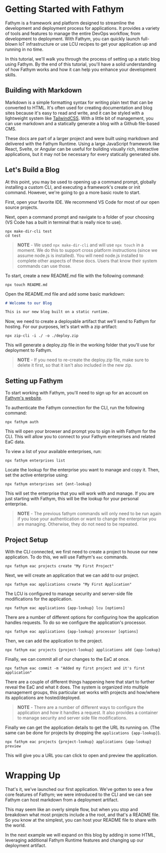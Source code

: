 # Getting Started with Fathym

Fathym is a framework and platform designed to streamline the development and deployment process for applications. It provides a variety of tools and features to manage the entire DevOps workflow, from development to deployment. With Fathym, you can quickly launch full-blown IoT infrastructure or use LCU recipes to get your application up and running in no time.

In this tutorial, we'll walk you through the process of setting up a static blog using Fathym. By the end of this tutorial, you'll have a solid understanding of how Fathym works and how it can help you enhance your development skills.

## Building with Markdown

Markdown is a simple formatting syntax for writing plain text that can be converted to HTML. It's often used for creating documentation and blog sites because it's easy to read and write, and it can be styled with a lightweight system like [TailwindCSS](https://tailwindcss.com/). With a little bit of management, you can use markdown and a statically generate a blog with a Github file-based CMS.

These docs are part of a larger project and were built using markdown and delivered with the Fathym Runtime. Using a large JavaScript framework like React, Svelte, or Angular can be useful for building visually rich, interactive applications, but it may not be necessary for every statically generated site.

## Let's Build a Blog

At this point, you may be used to opening up a command prompt, globally installing a custom CLI, and executing a framework's create or init command. However, we're going to go a more basic route to start.

First, open your favorite IDE. We recommend VS Code for most of our open source projects.

Next, open a command prompt and navigate to a folder of your choosing (VS Code has a built in terminal that is really nice to use).

```cli
npx make-dir-cli test
cd test
```

> **NOTE** - We used `npx make-dir-cli` and will use `npx touch` in a moment. We do this to support cross platform instructions (since we assume node.js is installed). You will need node.js installed to complete other aspects of these docs. Users that know their system commands can use those.

To start, create a new README.md file with the following command:

```cli
npx touch README.md
```

Open the README.md file and add some basic markdown:

```markdown
# Welcome to our Blog

This is our new blog built on a static runtime.
```

Now, we need to create a deployable artifact that we'll send to Fathym for hosting. For our purposes, let's start with a zip artifact:

```cli
npx zip-cli -i ./ -o ./deploy.zip
```

This will generate a deploy.zip file in the working folder that you'll use for deployment to Fathym.

> **NOTE** - If you need to re-create the deploy.zip file, make sure to delete it first, so that it isn't also included in the new zip.

## Setting up Fathym

To start working with Fathym, you'll need to sign up for an account on [Fathym's website](https://www.fathym.com/dashboard).

To authenticate the Fathym connection for the CLI, run the following command:

```cli
npx fathym auth
```

This will open your browser and prompt you to sign in with Fathym for the CLI. This will allow you to connect to your Fathym enterprises and related EaC data.

To view a list of your available enterprises, run:

```cli
npx fathym enterprises list
```

Locate the lookup for the enterprise you want to manage and copy it. Then, set the active enterprise using:

```cli
npx fathym enterprises set {ent-lookup}
```

This will set the enterprise that you will work with and manage. If you are just starting with Fathym, this will be the lookup for your personal enterprise.

> **NOTE** - The previous fathym commands will only need to be run again if you lose your authentication or want to change the enterprise you are managing. Otherwise, they do not need to be repeated.

## Project Setup

With the CLI connected, we first need to create a project to house our new application. To do this, we will use Fathym's `eac` commands.

```cli
npx fathym eac projects create "My First Project"
```

Next, we will create an application that we can add to our project.

```cli
npx fathym eac applications create "My First Application"
```

The LCU is configured to manage security and server-side file modifications for the application.

```cli
npx fathym eac applications {app-lookup} lcu [options]
```

There are a number of different options for configuring how the application handles requests. To do so we configure the application's processor.

```cli
npx fathym eac applications {app-lookup} processor [options]
```

Then, we can add the application to the project.

```cli
npx fathym eac projects {project-lookup} applications add {app-lookup}
```

Finally, we can commit all of our changes to the EaC at once.

```cli
npx fathym eac commit -m "Added my first project and it's first application"
```

There are a couple of different things happening here that start to further reveal the EaC and what it does. The system is organized into multiple management groups, this particular set works with projects and how/where its applications are hosted/deployed.

> **NOTE** - There are a number of different ways to configure the application and how it handles a request. It also provides a container to manage security and server side file modifications.

Finally we can get the application details to get the URL its running on. (The same can be done for projects by dropping the `applications {app-lookup}`).

```cli
npx fathym eac projects {project-lookup} applications {app-lookup} preview
```

This will give you a URL you can click to open and preview the application.

# Wrapping Up

That's it, we've launched our first application. We've gotten to see a few core features of Fathym; we were introduced to the CLI and we can see Fathym can host markdown from a deployment artifact.

This may seem like an overly simple flow, but when you stop and breakdown what most projects include a the root, and that's a README file. So you know at the simplest, you can host your README file to share with the world.

In the next example we will expand on this blog by adding in some HTML, leveraging additional Fathym Runtime features and changing up our deployment artifact.
